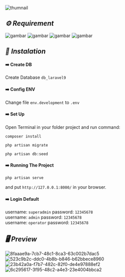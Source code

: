 ![thumnail](https://user-images.githubusercontent.com/47371845/201010759-6eb0901a-8490-43f1-8b6a-772b39965a3e.png)

## *:gear: Requirement*
<p>
<img alt="gambar" src="https://img.shields.io/badge/PHP%20-%5E8.1-green"/>
<img alt="gambar" src="https://img.shields.io/badge/Node JS%20-%5E16.14.0-green"/>
<img alt="gambar" src="https://img.shields.io/badge/Npm%20-%5E8.3.1-green"/>
<img alt="gambar" src="https://img.shields.io/badge/Composer%20-%5E2.3.9-green"/>
</p>



## *:rocket: Instalation*
#### :arrow_right: Create DB
Create Database `db_laravel9`
#### :arrow_right: Config ENV
Change file `env.development` to `.env`
#### :arrow_right: Set Up
Open Terminal in your folder project and run command:
```
composer install
```
```
php artisan migrate
```
```
php artisan db:seed
```

#### :arrow_right: Running The Project
```
php artisan serve
```
and put `http://127.0.0.1:8000/` in your browser.

#### :arrow_right: Login Default
username: `superadmin` password: `12345678`
<br>
username: `admin` password: `12345678`
<br>
username: `operator` password: `12345678`

## *:desktop_computer: Preview*
![8faaae9a-7cb7-48c1-8ca3-63c002b7dac5](https://user-images.githubusercontent.com/47371845/201025225-e6f8b42a-77bc-4e5f-98f2-0a696c324a95.png)
![523c9b2c-ddc0-4b8b-b846-b62bbece8960](https://user-images.githubusercontent.com/47371845/201025361-414bfa9f-8d81-4b03-ac89-4ca219d3a1c2.png)
![23b42a0a-f7b7-482c-82f0-de4e97888ef2](https://user-images.githubusercontent.com/47371845/201025389-97b6fe2d-b9e9-4118-81dd-d10d6ef4b907.png)
![6c295617-3f95-48c2-a4e3-23e4004bbca2](https://user-images.githubusercontent.com/47371845/201025421-1df22394-b8e2-49c6-bdb7-44b210b84973.png)

